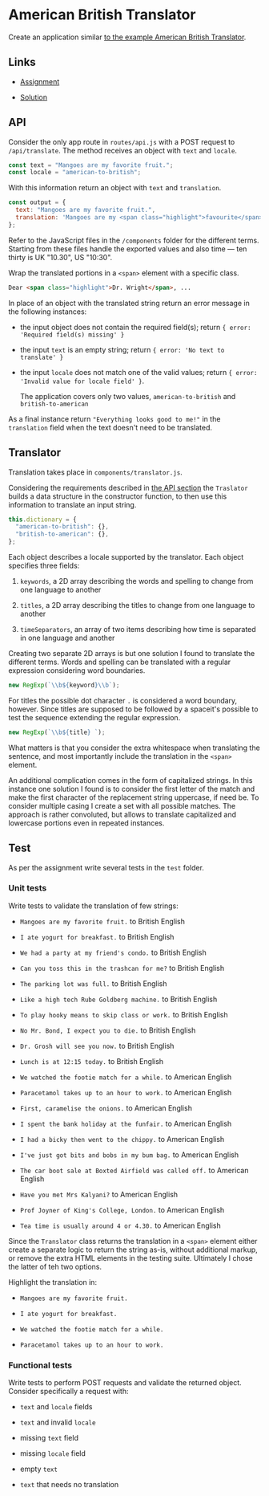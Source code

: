 # American British Translator

Create an application similar [to the example American British Translator](https://american-british-translator.freecodecamp.rocks/).

## Links

- [Assignment](https://www.freecodecamp.org/learn/quality-assurance/quality-assurance-projects/american-british-translator)

- [Solution](https://replit.com/@borntofrappe/boilerplate-project-american-british-english-translator)

## API

Consider the only app route in `routes/api.js` with a POST request to `/api/translate`. The method receives an object with `text` and `locale`.

```js
const text = "Mangoes are my favorite fruit.";
const locale = "american-to-british";
```

With this information return an object with `text` and `translation`.

```js
const output = {
  text: "Mangoes are my favorite fruit.",
  translation: 'Mangoes are my <span class="highlight">favourite</span> fruit.',
};
```

Refer to the JavaScript files in the `/components` folder for the different terms. Starting from these files handle the exported values and also time — ten thirty is UK "10.30", US "10:30".

Wrap the translated portions in a `<span>` element with a specific class.

```html
Dear <span class="highlight">Dr. Wright</span>, ...
```

In place of an object with the translated string return an error message in the following instances:

- the input object does not contain the required field(s); return `{ error: 'Required field(s) missing' }`

- the input `text` is an empty string; return `{ error: 'No text to translate' }`

- the input `locale` does not match one of the valid values; return `{ error: 'Invalid value for locale field' }`.

  The application covers only two values, `american-to-british` and `british-to-american`

As a final instance return `"Everything looks good to me!"` in the `translation` field when the text doesn't need to be translated.

## Translator

Translation takes place in `components/translator.js`.

Considering the requirements described in [the API section](#api) the `Traslator` builds a data structure in the constructor function, to then use this information to translate an input string.

```js
this.dictionary = {
  "american-to-british": {},
  "british-to-american": {},
};
```

Each object describes a locale supported by the translator. Each object specifies three fields:

1. `keywords`, a 2D array describing the words and spelling to change from one language to another

2. `titles`, a 2D array describing the titles to change from one language to another

3. `timeSeparators`, an array of two items describing how time is separated in one language and another

Creating two separate 2D arrays is but one solution I found to translate the different terms. Words and spelling can be translated with a regular expression considering word boundaries.

```js
new RegExp(`\\b${keyword}\\b`);
```

For titles the possible dot character `.` is considered a word boundary, however. Since titles are supposed to be followed by a spaceit's possible to test the sequence extending the regular expression.

```js
new RegExp(`\\b${title} `);
```

What matters is that you consider the extra whitespace when translating the sentence, and most importantly include the translation in the `<span>` element.

An additional complication comes in the form of capitalized strings. In this instance one solution I found is to consider the first letter of the match and make the first character of the replacement string uppercase, if need be. To consider multiple casing I create a set with all possible matches. The approach is rather convoluted, but allows to translate capitalized and lowercase portions even in repeated instances.

## Test

As per the assignment write several tests in the `test` folder.

### Unit tests

Write tests to validate the translation of few strings:

- `Mangoes are my favorite fruit.` to British English

- `I ate yogurt for breakfast.` to British English

- `We had a party at my friend's condo.` to British English

- `Can you toss this in the trashcan for me?` to British English

- `The parking lot was full.` to British English

- `Like a high tech Rube Goldberg machine.` to British English

- `To play hooky means to skip class or work.` to British English

- `No Mr. Bond, I expect you to die.` to British English

- `Dr. Grosh will see you now.` to British English

- `Lunch is at 12:15 today.` to British English

- `We watched the footie match for a while.` to American English

- `Paracetamol takes up to an hour to work.` to American English

- `First, caramelise the onions.` to American English

- `I spent the bank holiday at the funfair.` to American English

- `I had a bicky then went to the chippy.` to American English

- `I've just got bits and bobs in my bum bag.` to American English

- `The car boot sale at Boxted Airfield was called off.` to American English

- `Have you met Mrs Kalyani?` to American English

- `Prof Joyner of King's College, London.` to American English

- `Tea time is usually around 4 or 4.30.` to American English

Since the `Translator` class returns the translation in a `<span>` element either create a separate logic to return the string as-is, without additional markup, or remove the extra HTML elements in the testing suite. Ultimately I chose the latter of teh two options.

Highlight the translation in:

- `Mangoes are my favorite fruit.`

- `I ate yogurt for breakfast.`

- `We watched the footie match for a while.`

- `Paracetamol takes up to an hour to work.`

### Functional tests

Write tests to perform POST requests and validate the returned object. Consider specifically a request with:

- `text` and `locale` fields

- `text` and invalid `locale`

- missing `text` field

- missing `locale` field

- empty `text`

- `text` that needs no translation
